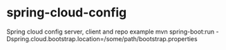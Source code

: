 # spring-cloud-config
Spring cloud config server, client and repo example
mvn spring-boot:run -Dspring.cloud.bootstrap.location=/some/path/bootstrap.properties
